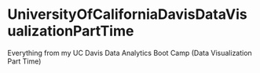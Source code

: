 # UniversityOfCaliforniaDavisDataVisualizationPartTime
Everything from my UC Davis Data Analytics Boot Camp (Data Visualization Part Time)
